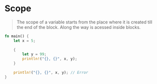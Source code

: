 # Scope

> The scope of a variable starts from the place where it is created till the end of the block. Along the way is acessed inside blocks.


```rust
fn main() {
	let x = 5;
	
	{
		let y = 99;
		println!("{}, {}", x, y);
	}
	
	println!("{}, {}", x, y); // Error
} 	
```
